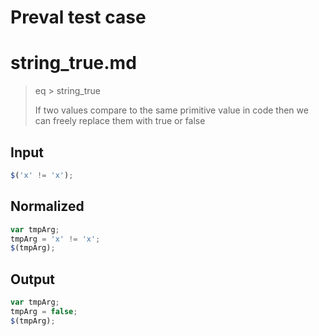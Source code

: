 # Preval test case

# string_true.md

> eq > string_true
>
> If two values compare to the same primitive value in code then we can freely replace them with true or false

## Input

`````js filename=intro
$('x' != 'x');
`````

## Normalized

`````js filename=intro
var tmpArg;
tmpArg = 'x' != 'x';
$(tmpArg);
`````

## Output

`````js filename=intro
var tmpArg;
tmpArg = false;
$(tmpArg);
`````
